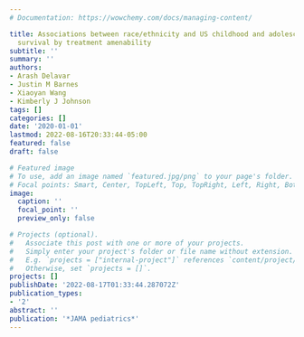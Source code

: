 ```yaml
---
# Documentation: https://wowchemy.com/docs/managing-content/

title: Associations between race/ethnicity and US childhood and adolescent cancer
  survival by treatment amenability
subtitle: ''
summary: ''
authors:
- Arash Delavar
- Justin M Barnes
- Xiaoyan Wang
- Kimberly J Johnson
tags: []
categories: []
date: '2020-01-01'
lastmod: 2022-08-16T20:33:44-05:00
featured: false
draft: false

# Featured image
# To use, add an image named `featured.jpg/png` to your page's folder.
# Focal points: Smart, Center, TopLeft, Top, TopRight, Left, Right, BottomLeft, Bottom, BottomRight.
image:
  caption: ''
  focal_point: ''
  preview_only: false

# Projects (optional).
#   Associate this post with one or more of your projects.
#   Simply enter your project's folder or file name without extension.
#   E.g. `projects = ["internal-project"]` references `content/project/deep-learning/index.md`.
#   Otherwise, set `projects = []`.
projects: []
publishDate: '2022-08-17T01:33:44.287072Z'
publication_types:
- '2'
abstract: ''
publication: '*JAMA pediatrics*'
---
```


